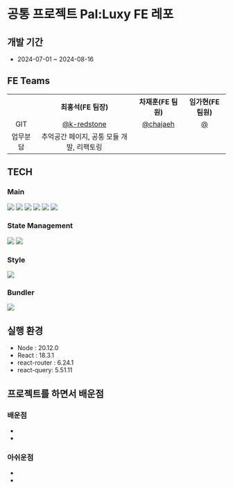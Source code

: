 # 공통 프로젝트 Pal:Luxy FE 레포

## 개발 기간

- 2024-07-01 ~ 2024-08-16

## FE Teams

<table>
  <tr>
    <th style="text-align:center;"></th>
    <th style="text-align:center;">최홍석(FE 팀장)</th>
    <th style="text-align:center;">차재훈(FE 팀원)</th>
    <th style="text-align:center;">임가현(FE 팀원)</th>
  </tr>
  <tr>
    <td align=center>GIT</td>
    <td align=center><a href='https://github.com/k-redstone'>@k-redstone</a></td>
    <td align=center><a href='https://github.com/chajaeh'>@chajaeh</a></td>
    <td align=center><a href='https://github.com/'>@</a></td>
  <tr>
    <td align=center>업무분담</td>
    <td align=center>추억공간 페이지, 공통 모듈 개발, 리팩토링</td>
    <td align=center> </td>
    <td align=center> </td>
  </tr>
</table>

## TECH

### Main

  <img src="https://img.shields.io/badge/react-61DAFB?style=for-the-badge&logo=react&logoColor=black"/>
  <img src="https://img.shields.io/badge/reactrouter-CA4245?style=for-the-badge&logo=reactrouter&logoColor=white"/>
  <img src="https://img.shields.io/badge/reacthookform-EC5990?style=for-the-badge&logo=reacthookform&logoColor=white"/>
  <img src="https://img.shields.io/badge/three.js-000000?style=for-the-badge&logo=threedotjs&logoColor=white"/>
  <img src="https://img.shields.io/badge/axios-5A29E4?style=for-the-badge&logo=axios&logoColor=white"/>
  <img src="https://img.shields.io/badge/openvidu-73BA25?style=for-the-badge&logo=zustand&logoColor=white">

### State Management

  <img src="https://img.shields.io/badge/zustand-orange?style=for-the-badge&logo=zustand&logoColor=white">
  <img src="https://img.shields.io/badge/reactquery-FF4154?style=for-the-badge&logo=reactquery&logoColor=white"/>

### Style

  <img src="https://img.shields.io/badge/tailwindcss-06B6D4?style=for-the-badge&logo=tailwindcss&logoColor=white"/>

### Bundler

  <img src="https://img.shields.io/badge/vite-646CFF?style=for-the-badge&logo=vite&logoColor=white"/>

## 실행 환경

- Node : 20.12.0
- React : 18.3.1
- react-router : 6.24.1
- react-query: 5.51.11

## 프로젝트를 하면서 배운점

### 배운점

-

-

### 아쉬운점

-
-
